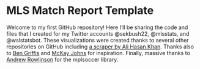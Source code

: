 # MLS Match Report Template

Welcome to my first GitHub repository! Here I’ll be sharing the code and files that I created for my Twitter accounts @sekbush22, @mlsstats, and @wslstatsbot. These visualizations were created thanks to several other repositories on GitHub including [a scraper by Ali Hasan Khan](https://github.com/Ali-Hasan-Khan/Scrape-Whoscored-Event-Data). Thanks also to [Ben Griffis](https://github.com/griffisben)
and [McKay Johns](https://twitter.com/mckayjohns) for inspiration. Finally, massive thanks to [Andrew Rowlinson](https://github.com/andrewRowlinson) for the mplsoccer library. 
